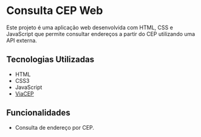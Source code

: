 # Consulta CEP Web

Este projeto é uma aplicação web desenvolvida com HTML, CSS e JavaScript que permite consultar endereços a partir do CEP utilizando uma API externa.

## Tecnologias Utilizadas

*   HTML
*   CSS3
*   JavaScript
*   [ViaCEP](https://viacep.com.br/)

## Funcionalidades

*   Consulta de endereço por CEP.

